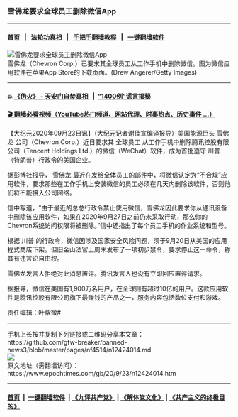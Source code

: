 ### 雪佛龙要求全球员工删除微信App
------------------------

#### [首页](https://github.com/gfw-breaker/banned-news3/blob/master/README.md) &nbsp;&nbsp;|&nbsp;&nbsp; [法轮功真相](https://github.com/begood0513/basic/blob/master/README.md)  &nbsp;&nbsp;|&nbsp;&nbsp; [手把手翻墙教程](https://github.com/gfw-breaker/guides/wiki)  &nbsp;&nbsp;|&nbsp;&nbsp; [一键翻墙软件](https://github.com/gfw-breaker/nogfw/blob/master/README.md)  



<div><img alt="雪佛龙要求全球员工删除微信App" class="attachment-djy_600_400 size-djy_600_400 wp-post-image" src="https://i.epochtimes.com/assets/uploads/2020/09/GettyImages-1227952461-600x400.jpg"/>
<div class="caption">
 雪佛龙（Chevron Corp.）已要求其全球员工从工作手机中删除微信。图为微信应用软件在苹果App Store的下载页面。(Drew Angerer/Getty Images)
</div></div><hr/>

#### 💥 [《伪火》 - 天安门自焚真相 ](http://158.247.195.190:10000/videos/blog/weihuo.html)&nbsp; |&nbsp; [“1400例”谎言揭秘  ](http://158.247.195.190:10000/videos/blog/jiexi1400.html)

#### [ 🎬  翻墙必看视频（YouTube热门频道、网站代理、时事热点、历史事件 ...）](https://github.com/gfw-breaker/links/blob/master/banned.md)

<div><p>
 【大纪元2020年09月23日讯】（大纪元记者谢佳宣编译报导）美国能源巨头
 <ok href="https://www.epochtimes.com/gb/tag/%E9%9B%AA%E4%BD%9B%E9%BE%99.html">
  雪佛龙
 </ok>
 公司（Chevron Corp.）近日要求其
 <ok href="https://www.epochtimes.com/gb/tag/%E5%85%A8%E7%90%83%E5%91%98%E5%B7%A5.html">
  全球员工
 </ok>
 从工作手机中删除腾讯控股有限公司（Tencent Holdings Ltd.）的微信（WeChat）软件，成为首批遵守
 <ok href="https://www.epochtimes.com/gb/tag/%E5%B7%9D%E6%99%AE.html">
  川普
 </ok>
 （特朗普）行政令的美国企业。
</p>
<p>
 据彭博社报导，
 <ok href="https://www.epochtimes.com/gb/tag/%E9%9B%AA%E4%BD%9B%E9%BE%99.html">
  雪佛龙
 </ok>
 最近在发给全体员工的邮件中，将微信认定为“不合规”应用软件，要求那些在工作手机上安装微信的员工必须在几天内删除该软件，否则他们将不能接入公司网络。
</p>
<p>
 信中写道，“由于最近的总总行政令禁止使用微信，雪佛龙因此要求你从通讯设备中删除该应用软件，如果在2020年9月27日之前仍未采取行动，那么你的Chevron系统访问权限将被删除。”信中还指出了每个员工手机的作业系统和型号。
</p>
<p>
 根据
 <ok href="https://www.epochtimes.com/gb/tag/%E5%B7%9D%E6%99%AE.html">
  川普
 </ok>
 的行政令，微信因涉及国家安全风险问题，须于9月20日从美国的应用程式商店下架。但旧金山法官上周末发布了一项初步禁令，要求停止这一命令，称其有违言论自由权。
</p>
<p>
 雪佛龙发言人拒绝对此消息置评。腾讯发言人也没有立即回应置评请求。
</p>
<p>
 据报导，微信在美国有1,900万名用户，在全球则有超过10亿的用户。这款应用软件是腾讯控股有限公司旗下最赚钱的产品之一，服务内容包括数位支付和游戏。
</p>
<p>
 责任编辑：叶紫微#
</p>
</div>
<hr/>
手机上长按并复制下列链接或二维码分享本文章：<br/>
https://github.com/gfw-breaker/banned-news3/blob/master/pages/nf4514/n12424014.md <br/>
<a href='https://github.com/gfw-breaker/banned-news3/blob/master/pages/nf4514/n12424014.md'><img src='https://github.com/gfw-breaker/banned-news3/blob/master/pages/nf4514/n12424014.md.png'/></a> <br/>
原文地址（需翻墙访问）：https://www.epochtimes.com/gb/20/9/23/n12424014.htm


------------------------
#### [首页](https://github.com/gfw-breaker/banned-news3/blob/master/README.md) &nbsp;|&nbsp; [一键翻墙软件](https://github.com/gfw-breaker/nogfw/blob/master/README.md) &nbsp;| [《九评共产党》](https://github.com/gfw-breaker/9ping.md/blob/master/README.md#九评之一评共产党是什么) | [《解体党文化》](https://github.com/gfw-breaker/jtdwh.md/blob/master/README.md) | [《共产主义的终极目的》](https://github.com/gfw-breaker/gczydzjmd.md/blob/master/README.md)


<img src='http://gfw-breaker.win/banned-news3/pages/nf4514/n12424014.md' width='0px' height='0px'/>